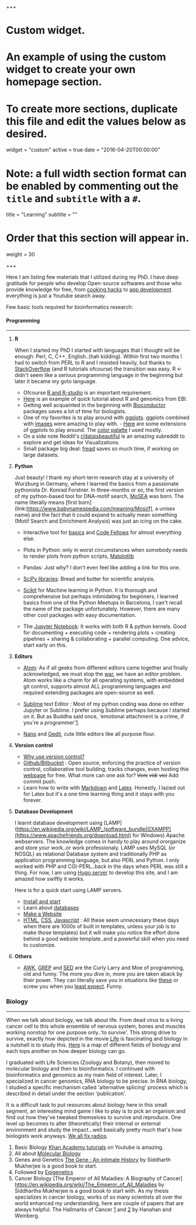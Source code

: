 +++
# Custom widget.
# An example of using the custom widget to create your own homepage section.
# To create more sections, duplicate this file and edit the values below as desired.
widget = "custom"
active = true
date = "2016-04-20T00:00:00"

# Note: a full width section format can be enabled by commenting out the `title` and `subtitle` with a `#`.
title = "Learning"
subtitle = ""

# Order that this section will appear in.
weight = 30

+++

Here I am listing few materials that I utilized during my PhD. I have deep gratitude for people who develop Open-source softwares and those who provide knowledge for free, from [cooking hacks](https://www.youtube.com/channel/UCekQr9znsk2vWxBo3YiLq2w) to [app development](https://www.youtube.com/watch?v=5b91dFhZz0g) everything is just a Youtube search away.

Few basic tools required for bioinformatics research:

#### Programming
-----------------------------------------------------


 1. **R**

     When I started my PhD I started with languages that I thought will be enough: Perl, C, C++, English..(hah kidding). Within first two months I had to switch from PERL to R and I resisted heavily, but thanks to [StackOverflow](https://stackoverflow.com/tags) (and R tutorials ofcourse) the transition was easy. R <- didn't seem like a serious programming language in the beginning but later it became my goto language.

      - Ofcourse [R and R-studio](https://cran.r-project.org/) is an important requirement.
      - [Here](https://www.ebi.ac.uk/sites/ebi.ac.uk/files/content.ebi.ac.uk/materials/2013/131021_HTS/genesandgenomes.pdf) is an example of quick tutorial about R and genomics from EBI.
      - Getting well acquainted in the beginning with [Bioconductor](https://www.bioconductor.org/) packages saves a lot of time for biologists.
      - One of my favorites is to play around with [ggplots](http://r-statistics.co/Top50-Ggplot2-Visualizations-MasterList-R-Code.html). ggplots combined with [images](https://kohske.wordpress.com/2010/12/26/use-image-for-background-in-ggplot2/) were amazing to play with. - [Here](http://www.ggplot2-exts.org/gallery/) are some extensions of ggplots to play around. The [color palatte](http://colorbrewer2.org/#type=sequential&scheme=BuGn&n=3) I used mostly.
      - On a side note Reddit's [r/dataisbeautiful](https://www.reddit.com/r/dataisbeautiful/) is an amazing subreddit to explore and get ideas for Visualizations.
      - Small package big deal: [fread](https://www.rdocumentation.org/packages/data.table/versions/1.11.2/topics/fread) saves so much time, if working on large datasets.



2. **Python**

    Just beauty! I thank my short-term research stay at a university of Wurzburg in Germany, where I learned the basics from a passionate pythonista Dr. Konrad Forstner. In three-months or so, the first version of my python-based tool for DNA-motif search, [MoSEA](https://github.com/comprna/MoSEA) was born. The name literally means [first born](link:https://www.babynamespedia.com/meaning/Mosi/f], a unisex name) and the fact that it could expand to actually mean something (Motif Search and Enrichment Analysis) was just an icing on the cake.

    * Interactive tool for [basics](https://www.learnpython.org/) and [Code Fellows](https://codefellows.github.io/sea-python-401d4/index.html) for almost everything else.

    * Plots in Python: only in worst circumstances when somebody needs to render plots from python scripts, [Matplotlib](https://codefellows.github.io/sea-python-401d4/index.html)

    * Pandas: Just why? I don't even feel like adding a link for this one.

    * [SciPy libraries](https://www.scipy-lectures.org/): Bread and butter for scientific analysis.

    * [Scikit](http://scikit-learn.org) for Machine learning in Python. It is thorough and comprehensive but perhaps intimidating for beginners, I learned basics from one of the Python Meetups in Barcelona, I can't recall the name of the package unfortunately. However, there are many other cool packages with easy documentation.

    * The [Jupyter Notebook](http://jupyter.org/): It works with both R & python kernels. Good for documenting + executing code + rendering plots + creating pipelines + sharing & collaborating + parallel computing. One advice, start early on this.


3. **Editors**


    * [Atom](https://atom.io/): As if all geeks from different editors came together and finally acknowledged, we must stop the [war](https://en.wikipedia.org/wiki/Editor_war), we have an editor problem. Atom works like a charm for all operating systems, with embedded git control, supports almost ALL programming languages and required extending packages are open-source as well.

    * [Sublime](https://www.sublimetext.com/) text Editor : Most of my python coding was done on either Jupyter or Sublime. I prefer using Sublime perhaps because I started on it. But as Buddha said once, 'emotional attachment is a crime, if you're a programmer'[1](https://imgur.com/a/RO0q5ab).

    * [Nano](https://www.howtogeek.com/howto/42980/the-beginners-guide-to-nano-the-linux-command-line-text-editor/) and [Gedit](https://wiki.gnome.org/Apps/Gedit), cute little editors like all purpose flour.



4. **Version control**

    * [Why use version control?](https://hackernoon.com/in-defense-of-version-control-f8d8a0d7e23f)
    * [Github/Bitbucket](https://jaxenter.com/github-gitlab-bitbucket-code-repo-138308.html) : Open source, enforcing the practice of version control, collaborative tool building, tracks changes, even hosting this [webpage](link) for free. What more can one ask for? ~~Veni~~ ~~vidi~~ ~~vici~~ Add commit push.
    * Learn how to write with [Markdown](https://guides.github.com/pdfs/markdown-cheatsheet-online.pdf) and [Latex](https://www.latex-project.org/). Honestly, I lazied out for Latex but it's a one time learning thing and it stays with you forever.



5. **Database Development**

    I learnt database development using [LAMP](https://en.wikipedia.org/wiki/LAMP_(software_bundle)([XAMPP](https://www.apachefriends.org/download.html) for Windows) Apache webservers. The knowledge comes in handy to play around ororganize and store your work..or work professionaly.
    LAMP uses MySQL (or NOSQL) as relational Database system and traditionally PHP as application programming language, but also PERL and Python. I only worked with PHP and CGI-PERL..back in the days when PERL was still a thing. For now, I am using [Hugo server](https://gohugo.io/getting-started/quick-start/) to develop this site, and I am amazed how swiftly it works.


    Here is for a quick start using LAMP servers.
    * [Install and start](https://www.digitalocean.com/community/tutorials/how-to-install-linux-apache-mysql-php-lamp-stack-on-ubuntu-16-04)
    * Learn about [databases](https://www.codecademy.com/learn/learn-sql)
    * [Make a Website](https://projects.raspberrypi.org/en/projects/lamp-web-server-with-wordpress/5)
    * [HTML](https://www.w3schools.com/html/), [CSS](https://www.w3schools.com/css/), [Javascript](https://www.w3schools.com/html/html_scripts.asp) : All these seem unnecessary these days when there are 1000s of built in templates, unless your job is to make those templates) but it will make you notice the effort done behind a good website template..and a powerful skill when you need to customize.





6. **Others**

    * [AWK](https://www.cheatography.com/tme520/cheat-sheets/awk-english/pdf/), [GREP](http://www.ericagamet.com/wp-content/uploads/2016/04/Erica-Gamets-GREP-Cheat-Sheet.pdf) and [SED](https://haiboyugroup.github.io/pdf/misc/sed.pdf) are the Curly Larry and Moe of programming, old and funny. The more you dive in, more you are taken aback by their power. They can literally save you in situations like [these](https://twitter.com/EduEyras/status/772459387063504896) or screw you when you [least expect](https://twitter.com/lianafaye/status/89096490819133441). Funny.



### Biology
--------------------------------------------

  When we talk about biology, we talk about life. From dead virus to a living cancer cell to this whole ensemble of nervous system, bones and muscles working nonstop for one purpose only..'to survive'. This strong drive to survive, exactly how depicted in the movie [Life](https://www.imdb.com/title/tt5442430/) is fascinating and biology in a nutshell is to study this. [Here](https://www.youtube.com/watch?v=wENhHnJI1ys) is a map of different fields of biology and each tops another on how deeper biology can go.

  I graduated with Life Sciences (Zoology and Botany), then moved to molecular biology and then to bioinformatics. I continued with bioinformatics and genomics as my main field of interest. Later, I specialized in cancer genomics, RNA biology to be precise. In RNA biology, I studied a specific mechanism called 'alternative splicing' process which is described in detail under the section 'publication'.

  It is a difficult task to put resources about biology here in this small segment, an interesting mind game I like to play is to pick an organism and find out how they've tweaked themselves to survive and reproduce. One level up becomes to alter (theoretically) their internal or external environment and study the impact...well basically pretty much that's how biologists work anyways. [We all fix radios](https://www.cell.com/cancer-cell/pdf/S1535-6108(02)00133-2.pdf).

  1. Basic Biology
  [Khan Academy tutorials](https://www.khanacademy.org/science/biology) on Youtube is amazing.
  2. All about [Molecular Biology](https://www.ncbi.nlm.nih.gov/books/NBK21054/)
  3. Genes and Genetics
  [The Gene : An intimate History](https://www.goodreads.com/book/show/27276428-the-gene) by Siddharth Mukherjee is a good book to start.
  4. Followed by [Epigenetics](https://www.goodreads.com/book/show/12414734-the-epigenetics-revolution)
  5. Cancer Biology
  [The Emperor of All Maladies: A Biography of Cancer] https://en.wikipedia.org/wiki/The_Emperor_of_All_Maladies by Siddhartha Mukherjee is a good book to start with.
  As my thesis specializes in cancer biology, works of so many scientists all over the world enhanced my understanding, here are couple of papers that are always helpful. The Hallmarks of Cancer [1](https://www.cell.com/abstract/S0092-8674(00)81683-9) and [2](https://www.sciencedirect.com/science/article/pii/S0092867411001279) by Hanahan and Weinberg.
